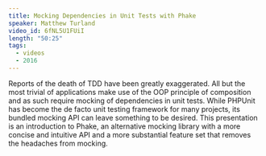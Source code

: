 ```yaml
---
title: Mocking Dependencies in Unit Tests with Phake
speaker: Matthew Turland
video_id: 6fNL5U1FUiI
length: "50:25"
tags:
  - videos
  - 2016
---
```


Reports of the death of TDD have been greatly exaggerated. All but the most trivial of applications make use of the OOP principle of composition and as such require mocking of dependencies in unit tests. While PHPUnit has become the de facto unit testing framework for many projects, its bundled mocking API can leave something to be desired. This presentation is an introduction to Phake, an alternative mocking library with a more concise and intuitive API and a more substantial feature set that removes the headaches from mocking.
